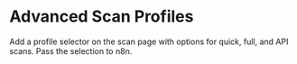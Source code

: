 # Advanced Scan Profiles

Add a profile selector on the scan page with options for quick, full, and API scans. Pass the selection to n8n.

